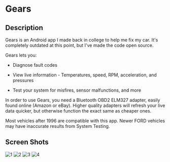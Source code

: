 # Gears

## Description
Gears is an Android app I made back in college to help me fix my car. It's completely outdated at this point, but I've made the code open source.

Gears lets you:
* Diagnose fault codes

* View live information - Temperatures, speed, RPM, acceleration, and pressures

* Test your system for misfires, sensor malfunctions, and more

In order to use Gears, you need a Bluetooth OBD2 ELM327 adapter, easily found online (Amazon or eBay). Higher quality adapters will refresh your live data quicker, but otherwise function the exact same as cheaper ones.

Most vehicles after 1996 are compatible with this app. Newer FORD vehicles may have inaccurate results from System Testing.

## Screen Shots
![1](https://github.com/oshoubber/Gears-Pro/assets/13096307/176f91f5-2790-49f3-9a78-1e56eafbc6dc)
![2](https://github.com/oshoubber/Gears-Pro/assets/13096307/8997267a-5727-447f-a87c-32e1a2362c36)
![3](https://github.com/oshoubber/Gears-Pro/assets/13096307/f8f81f26-de7b-45bc-bd67-1e35d2712a88)
![4](https://github.com/oshoubber/Gears-Pro/assets/13096307/7fecb7cc-12d4-4199-8268-7d40c228e509)
